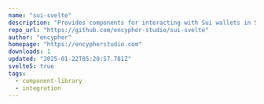 ```yaml
---
name: "sui-svelte"
description: "Provides components for interacting with Sui wallets in Svelte apps."
repo_url: "https://github.com/encypher-studio/sui-svelte"
author: "encypher"
homepage: "https://encypherstudio.com"
downloads: 1
updated: "2025-01-22T05:20:57.781Z"
svelte5: true
tags: 
  - component-library
  - integration
---
```

